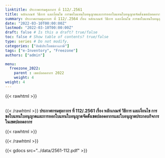 ```yaml
---
linktitle: ประกาศกรมศุลกากร ที่ 112/.2561
title: หลักเกณฑ์ วิธีการ และเงื่อนไข การขอใบแทนใบอนุญาตและการออกใบแทนใบอนุญาตจัดตั้งเขตปลอดอากรและใบอนุญาตประกอบกิจการในเขตปลอดอากร
summary: ประกาศกรมศุลกากร ที่ 112/.2564 เรื่อง หลักเกณฑ์ วิธีการ และเงื่อนไข การขอใบแทนใบอนุญาตและการออกใบแทนใบอนุญาตจัดตั้งเขตปลอดอากรและใบอนุญาตประกอบกิจการในเขตปลอดอากร
date: "2022-03-10T00:00:00Z"
lastmod: "2022-03-10T00:00:00Z"
draft: false # Is this a draft? true/false
toc: false # Show table of contents? true/false
type: series # Do not modify.
categories: ["สิทธิประโยชน์ทางภาษี"]
tags: ["e-Inventory", "Freezone"]
authors: ["admin"]

menu:
  freezone_2022:
    parent : เขตปลอดอากร 2022
    weight: 4
weight: 4
---
```




{{< rawhtml >}}
<br>
<br>

{{< /rawhtml >}}
**ประกาศกรมศุลกากร ที่ 112/.2561 เรื่อง หลักเกณฑ์ วิธีการ และเงื่อนไข การขอใบแทนใบอนุญาตและการออกใบแทนใบอนุญาตจัดตั้งเขตปลอดอากรและใบอนุญาตประกอบกิจการในเขตปลอดอากร**

{{< rawhtml >}}
<br>

{{< /rawhtml >}}

{{< gdocs src="../data/2561-112.pdf" >}}